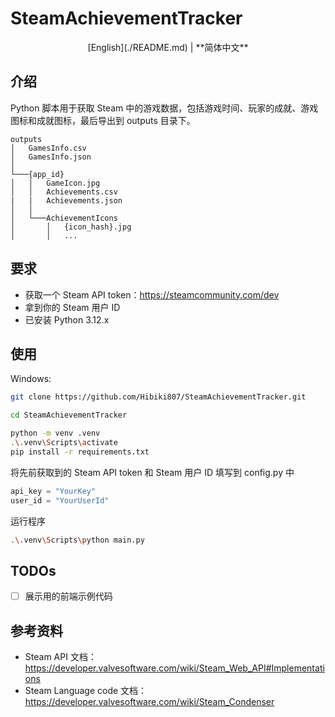 # SteamAchievementTracker

<div align="center">
[English](./README.md) | **简体中文** 
</div>

## 介绍

Python 脚本用于获取 Steam 中的游戏数据，包括游戏时间、玩家的成就、游戏图标和成就图标，最后导出到 outputs 目录下。

```
outputs
│   GamesInfo.csv
│   GamesInfo.json
│
└───{app_id}
│   │   GameIcon.jpg
│   │   Achievements.csv
|   |   Achievements.json
│   │
│   └───AchievementIcons
│       │   {icon_hash}.jpg
│       │   ...
```

## 要求

- 获取一个 Steam API token：https://steamcommunity.com/dev
- 拿到你的 Steam 用户 ID
- 已安装 Python 3.12.x

## 使用

Windows:

```bash
git clone https://github.com/Hibiki807/SteamAchievementTracker.git

cd SteamAchievementTracker

python -m venv .venv
.\.venv\Scripts\activate
pip install -r requirements.txt
```

将先前获取到的 Steam API token 和 Steam 用户 ID 填写到 config.py 中

```python
api_key = "YourKey"
user_id = "YourUserId"
```

运行程序

```bash
.\.venv\Scripts\python main.py
```

## TODOs

- [ ] 展示用的前端示例代码

## 参考资料

- Steam API 文档：https://developer.valvesoftware.com/wiki/Steam_Web_API#Implementations
- Steam Language code 文档：https://developer.valvesoftware.com/wiki/Steam_Condenser
